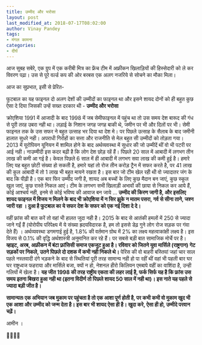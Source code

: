 ```yaml
---
title: उम्मीद और भरोसा
layout: post
last_modified_at: 2018-07-17T08:02:00
author: Vinay Pandey
tags:
- मंगल कामना
categories:
- दीर्घ
---
```

आज सुबह सबेरे, एक ग्रुप में एक करीबी मित्र का फ्रेंच टीम में अफ्रीकन खिलाड़ियों की हिस्सेदारी को ले कर विवरण पढ़ा। उस से पूरे वर्ल्ड कप की ओर बरबस एक अलग नजरिये से सोचने का मौका मिला।  

आज का सुप्रभात, इसी से प्रेरित-

फुटबाल का यह फाइनल दो अलग देशों की उम्मीदों का फाइनल था और इसने शायद दोनों को ही बहुत कुछ ऐसा दे दिया जिसकी उन्हें सख्त दरकार थी - 
**उम्मीद और भरोसा**

क्रोएशिया 1991 में आजादी के बाद 1998 में जब सेमीफाइनल में पहुंच था तो उस समय देश बारूद की गंध से पूरी तरह उबरा नही था। लड़ाई के निशान जगह जगह बाकी थे, जमीन पर भी और दिलों पर भी। सेमी फाइनल तक के उस सफर ने बहुत उत्साह भर दिया था देश मे। पर पिछले उत्साह के सैलाब के बाद जमीनी हालात सुधरे नही। अपराधी गिरोहों का सत्ता और राजनीति से मेल बहुत सी उम्मीदों को तोड़ता गया। 2013 में यूरोपियन यूनियन में शामिल होने के बाद अर्थव्यवस्था में सुधार की जो उम्मीदें थीं वो भी पटरी पर आई नही। नाउम्मीदी इस कदर बढ़ी है कि लोग देश छोड़ रहें हैं। पिछले 20 साल में आबादी में लगभग तीन लाख की कमी आ गई है। केवल पिछले 6 साल में ही आबादी में लगभग सवा लाख की कमी हुई है। हमारे लिए यह बहुत छोटी संख्या हो सकती है, हमारे यहां तो रोज तीन करोड़ ट्रैन में सफर करते है, पर 41 लाख की कुल आबादी में तो 1 लाख भी बहुत मायने रखता है। इस बार जो टीम खेल रही थी वो ज्यादातर जंग के बाद कि पीढ़ी है। एक बार फिर उम्मीद जगी है, शायद अब बच्चों के लिए कुछ मैदान बन जाएं, कुछ स्कूल खुल जाएं, कुछ रास्ते निकल आएं। टीम के लगभग सभी खिलाड़ी अभावों की छाया से निकल कर आये हैं, कोई आश्चर्य नही, इनमे से कोई भविष्य की आवाज बन जाये ... **उम्मीद की किरण जागी है, और इसलिए शायद फाइनल में विजय न मिलने के बाद भी क्रोएशिया में न सिर झुके न मातम पसरा, गर्व से सीना ताने, जश्न जारी रहा । दुआ है फुटबाल का ये सफर देश के सफर को एक नई दिशा दे दे।** 

वहीं फ्रांस की बात करें तो वहां भी हालत जुदा नही है। 2015 के बाद से आतंकी हमलों में 250 से ज्यादा जाने गईं हैं (योरोपीय परिपेक्ष्य में ये संख्या ह्रदयविदारक है, हम तो इससे डेढ़ गुने लोग रोज सड़क पर गंवा देते हैं) । अर्थव्यवस्था डगमगाई हुई है,  1.8% की वर्तमान ग्रोथ में 2% का लक्ष्य महत्वाकांक्षी लक्ष्य है। इस विजय से 0.1% की वृद्धि अर्थशास्त्री अनुमानित कर रहे हैं। पर सबसे बड़ी बात सामाजिक मोर्चे पर है। **व्हाइट, अरब, अफ्रीकन में बंटा फ़्रांसिसी समाज एकजुट हुआ है। रविवार को जितने युवा मार्सिले (राष्ट्रगान) गेट सड़कों पर निकले, उतने पिछले दो दशक में कभी नही निकले थे।** पेरिस की वो बाहरी बस्तियां जहां चार साल पहले नस्लवादी दंगे भड़कने के बाद से स्थितियां पूरी तरह सामान्य नही हो पा रहीं थीं वहां भी पहली बार घर घर राष्ट्रध्वज फहराया और मार्सिले बजा, क्यों न हो, नेशनल हीरो किलियन एमबापे वहीं का वाशिंदा है, उन्ही गलियों में खेला है। **यह जीत 1998 की तरह राष्ट्रीय एकता की लहर लाई है, फर्क सिर्फ यह है कि फ्रांस उस समय इतना बिखरा हुआ नही था (इतना विदीर्ण तो पिछले शायद 50 साल में नही था)। इस नाते यह पहले से ज्यादा बड़ी जीत है।**

 **सामान्यतः एक अभियान जब मुकाम पर पहुंचता है तो एक आशा पूर्ण होती है, पर कभी कभी वो मुकाम खुद भी एक आशा और उम्मीद को जन्म देता है। इस बार भी शायद ऐसा ही है। खुदा करे, ऐसा ही हो, उम्मीदे परवान चढ़ें।** 

आमीन । 

🙏🌷🌷🙏


